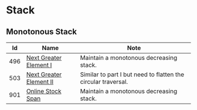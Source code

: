 # Stack

## Monotonous Stack
| Id      | Name                                        | Note               |
|---------|---------------------------------------------|--------------------|
| 496     |  <a href="https://github.com/ZSShen/Hacking-Tech-Interview/blob/main/AlgorithmDesign/src/496_Next_Greater_Element_I.cpp" target="_blank">Next Greater Element I</a>| Maintain a monotonous decreasing stack. |
| 503     |  <a href="https://github.com/ZSShen/Hacking-Tech-Interview/blob/main/AlgorithmDesign/src/503_Next_Greater_Element_II.cpp" target="_blank">Next Greater Element II</a>| Similar to part I but need to flatten the circular traversal. |
| 901     |  <a href="https://github.com/ZSShen/Hacking-Tech-Interview/blob/main/AlgorithmDesign/src/901_Online_Stock_Span.cpp" target="_blank">Online Stock Span</a>| Maintain a monotonous decreasing stack. |

